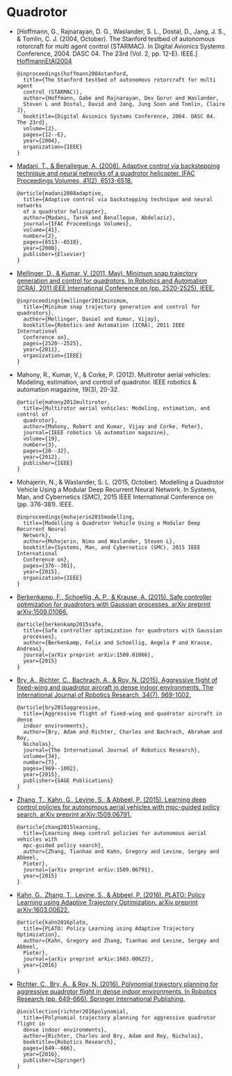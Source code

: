 # Quadrotor

- [Hoffmann, G., Rajnarayan, D. G., Waslander, S. L., Dostal, D., Jang,
  J. S., & Tomlin, C. J. (2004, October). The Stanford testbed of autonomous
  rotorcraft for multi agent control (STARMAC). In Digital Avionics Systems
  Conference, 2004. DASC 04. The 23rd (Vol. 2, pp. 12-E). IEEE.]
  [HoffmannEtAl2004]

  ```
  @inproceedings{hoffmann2004stanford,
    title={The Stanford testbed of autonomous rotorcraft for multi agent
    control (STARMAC)},
    author={Hoffmann, Gabe and Rajnarayan, Dev Gorur and Waslander,
    Steven L and Dostal, David and Jang, Jung Soon and Tomlin, Claire J},
    booktitle={Digital Avionics Systems Conference, 2004. DASC 04. The 23rd},
    volume={2},
    pages={12--E},
    year={2004},
    organization={IEEE}
  }
  ```

- [Madani, T., & Benallegue, A. (2008). Adaptive control via backstepping
  technique and neural networks of a quadrotor helicopter. IFAC Proceedings
  Volumes, 41(2), 6513-6518.][MadaniBenallegue2008]

  ```
  @article{madani2008adaptive,
    title={Adaptive control via backstepping technique and neural networks
    of a quadrotor helicopter},
    author={Madani, Tarek and Benallegue, Abdelaziz},
    journal={IFAC Proceedings Volumes},
    volume={41},
    number={2},
    pages={6513--6518},
    year={2008},
    publisher={Elsevier}
  }
  ```

- [Mellinger, D., & Kumar, V. (2011, May). Minimum snap trajectory generation
  and control for quadrotors. In Robotics and Automation (ICRA), 2011 IEEE
  International Conference on (pp. 2520-2525). IEEE.][MellingerKumar2011]

  ```
  @inproceedings{mellinger2011minimum,
    title={Minimum snap trajectory generation and control for quadrotors},
    author={Mellinger, Daniel and Kumar, Vijay},
    booktitle={Robotics and Automation (ICRA), 2011 IEEE International
    Conference on},
    pages={2520--2525},
    year={2011},
    organization={IEEE}
  }
  ```

- Mahony, R., Kumar, V., & Corke, P. (2012). Multirotor aerial vehicles:
  Modeling, estimation, and control of quadrotor. IEEE robotics & automation
  magazine, 19(3), 20-32.

  ```
  @article{mahony2012multirotor,
    title={Multirotor aerial vehicles: Modeling, estimation, and control of
    quadrotor},
    author={Mahony, Robert and Kumar, Vijay and Corke, Peter},
    journal={IEEE robotics \& automation magazine},
    volume={19},
    number={3},
    pages={20--32},
    year={2012},
    publisher={IEEE}
  }
  ```

- Mohajerin, N., & Waslander, S. L. (2015, October). Modelling a Quadrotor
  Vehicle Using a Modular Deep Recurrent Neural Network. In Systems, Man, and
  Cybernetics (SMC), 2015 IEEE International Conference on (pp. 376-381). IEEE.

  ```
  @inproceedings{mohajerin2015modelling,
    title={Modelling a Quadrotor Vehicle Using a Modular Deep Recurrent Neural
    Network},
    author={Mohajerin, Nima and Waslander, Steven L},
    booktitle={Systems, Man, and Cybernetics (SMC), 2015 IEEE International
    Conference on},
    pages={376--381},
    year={2015},
    organization={IEEE}
  }
  ```

- [Berkenkamp, F., Schoellig, A. P., & Krause, A. (2015). Safe controller
  optimization for quadrotors with Gaussian processes. arXiv preprint
  arXiv:1509.01066.][BerkenkampEtAl2015]

  ```
  @article{berkenkamp2015safe,
    title={Safe controller optimization for quadrotors with Gaussian
    processes},
    author={Berkenkamp, Felix and Schoellig, Angela P and Krause, Andreas},
    journal={arXiv preprint arXiv:1509.01066},
    year={2015}
  }
  ```

- [Bry, A., Richter, C., Bachrach, A., & Roy, N. (2015). Aggressive flight of
  fixed-wing and quadrotor aircraft in dense indoor environments. The
  International Journal of Robotics Research, 34(7), 969-1002.][BryEtAl2015]

  ```
  @article{bry2015aggressive,
    title={Aggressive flight of fixed-wing and quadrotor aircraft in dense
    indoor environments},
    author={Bry, Adam and Richter, Charles and Bachrach, Abraham and Roy,
    Nicholas},
    journal={The International Journal of Robotics Research},
    volume={34},
    number={7},
    pages={969--1002},
    year={2015},
    publisher={SAGE Publications}
  }
  ```

- [Zhang, T., Kahn, G., Levine, S., & Abbeel, P. (2015). Learning deep control
  policies for autonomous aerial vehicles with mpc-guided policy search. arXiv
  preprint arXiv:1509.06791.][ZhangEtAl2015]

  ```
  @article{zhang2015learning,
    title={Learning deep control policies for autonomous aerial vehicles with
    mpc-guided policy search},
    author={Zhang, Tianhao and Kahn, Gregory and Levine, Sergey and Abbeel,
    Pieter},
    journal={arXiv preprint arXiv:1509.06791},
    year={2015}
  }
  ```

- [Kahn, G., Zhang, T., Levine, S., & Abbeel, P. (2016). PLATO: Policy Learning
  using Adaptive Trajectory Optimization. arXiv preprint
  arXiv:1603.00622.][KahnEtAl2016]

  ```
  @article{kahn2016plato,
    title={PLATO: Policy Learning using Adaptive Trajectory Optimization},
    author={Kahn, Gregory and Zhang, Tianhao and Levine, Sergey and Abbeel,
    Pieter},
    journal={arXiv preprint arXiv:1603.00622},
    year={2016}
  }
  ```

- [Richter, C., Bry, A., & Roy, N. (2016). Polynomial trajectory planning for
  aggressive quadrotor flight in dense indoor environments. In Robotics
  Research (pp. 649-666). Springer International Publishing.][RichterRoy2016]

  ```
  @incollection{richter2016polynomial,
    title={Polynomial trajectory planning for aggressive quadrotor flight in
    dense indoor environments},
    author={Richter, Charles and Bry, Adam and Roy, Nicholas},
    booktitle={Robotics Research},
    pages={649--666},
    year={2016},
    publisher={Springer}
  }
  ```


[HoffmannEtAl2004]: https://people.eecs.berkeley.edu/~tomlin/papers/conferences/hrwdjt04_dasc.pdf
[MadaniBenallegue2008]: http://www.nt.ntnu.no/users/skoge/prost/proceedings/ifac2008/data/papers/1353.pdf
[MellingerKumar2011]: http://www-personal.acfr.usyd.edu.au/spns/cdm/papers/Mellinger.pdf
[BerkenkampEtAl2015]: http://www.dynsyslab.org/wp-content/papercite-data/pdf/berkenkamp-icra16.pdf
[BryEtAl2015]: https://groups.csail.mit.edu/rrg/papers/BryIJRR15.pdf
[ZhangEtAl2015]: https://arxiv.org/pdf/1509.06791v2.pdf
[KahnEtAl2016]: https://arxiv.org/pdf/1603.00622.pdf
[RichterRoy2016]: https://www.semanticscholar.org/paper/Polynomial-Trajectory-Planning-for-Aggressive-Richter-Bry/2376078d13761387cabb933798b93a706c2ea7ef/pdf
